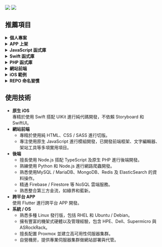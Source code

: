 [![](https://img.shields.io/badge/點擊查看-報價-44dd44)](https://github.com/pardnchiu/pardnchiu/blob/main/price.zh.md) [![](https://img.shields.io/badge/read-English%20Version-ffffff)](https://github.com/pardnchiu/pardnchiu/blob/main/README.en.md)

## 推薦項目

<details>
<summary><strong>個人專案</strong></summary>

| 名稱 | 描述 | 連結 |
| :- | :- | :- |
| JOBALL 找專家 | 媒合平台 | [前往](https://joball.tw) |
| Website Builder | 網頁工具 | [前往](https://github.com/pardnchiu/website-builder) |

</details>

<details>
<summary><strong>APP 上架</strong></summary>

| 名稱 | 類型 | 描述 | 連結 |
| :- | :- | :- | :- |
| JOBALL 接洽 | iOS | 媒合平台 | [前往](https://appadvice.com/app/joball-e6-8e-a5-e6-b4-bd/1272878907.amp) |
| NEEDS 開箱 | iOS | 電商社群 | [前往](https://appadvice.com/app/e9-96-8b-e7-ae-b1/1460355322.amp) |

</details>

<details>
<summary><strong>JavaScript 函式庫</strong></summary>

| 名稱 | 下載 | 連結 |
| :- | :- | :- | :- |
| PDQuickUI<br>前端框架 | ![](https://img.shields.io/jsdelivr/npm/hw/pdquickuikit) | [前往](https://github.com/pardnchiu/PDQuickUIKit) |
| PDRenderKit<br>渲染工具 | ![](https://img.shields.io/jsdelivr/npm/hw/pdrenderkit) | [前往](https://github.com/pardnchiu/PDRenderKit) |
| PDMarkdownKit<br>MD編輯器 | ![](https://img.shields.io/jsdelivr/npm/hw/pdmarkdownkit) | [前往](https://github.com/pardnchiu/PDMarkdownKit) |
| PDPlayerKit<br>HTML5/YT播放器 | ![](https://img.shields.io/jsdelivr/npm/hw/pdplayerkit) | [前往](https://github.com/pardnchiu/PDPlayerKit) |

</details>

<details>
<summary><strong>Swift 函式庫</strong></summary>

| 名稱 | 類型 | 描述 | 連結 |
| :- | :- | :- | :- |
| PDExtension | Swift | Swift擴展 | [前往](https://github.com/pardnchiu/swift-PDExtension) |
| PDAttributed | Swift | NSAttributedString快速設置 | [前往](https://github.com/pardnchiu/swift-PDAttributed) |
| PDLayout | Swift | AutoLayout快速設置 | [前往](https://github.com/pardnchiu/swift-PDLayout) |

</details>

<details>
<summary><strong>PHP 函式庫</strong></summary>

| 名稱 | 類型 | 描述 | 連結 |
| :- | :- | :- | :- |
| PDPHP-Async | PHP | 支持依賴排序的非同步任務函式庫 | [前往](https://github.com/pardnchiu/PDPHP-Async) |

</details>

<details>
<summary><strong>網站前端</strong></summary>

| 名稱 | 描述 | 連結 |
| :- | :- | :- | 
| Web Template | 網站純前端範例合輯 | [前往](https://github.com/pardnchiu/web-template) |
| CSS Pokemon Quest | 寶可夢探險頭像 (CSS繪圖) | [前往](https://github.com/pardnchiu/css-pokemon-quest) |

</details>

<details>
<summary><strong>iOS 範例</strong></summary>

| 名稱 | 描述 | 連結 |
| :- | :- | :- | 
| Firebase Messaging | Firebase 即時訊息 | [前往](https://github.com/pardnchiu/ios-firebase-messaging) |
| Moneybook | 記帳軟體 | [前往](https://github.com/pardnchiu/ios-moneybook) |

</details>

<details>
<summary><strong>REPO 命名習慣</strong></summary>

| 前綴 | 描述 | 連結 |
| :- | :- | :- |
| `PD*` | 模組 | [前往](https://github.com/pardnchiu?tab=repositories&q=PD) |
| `ios-*` | iOS 範例 | [前往](https://github.com/pardnchiu?tab=repositories&q=ios-) |
| `swift-*` | Swift 範例 | [前往](https://github.com/pardnchiu?tab=repositories&q=swift-) |
| `web-*` | Web 範例 | [前往](https://github.com/pardnchiu?tab=repositories&q=web-) |
| `css-*` | CSS 範例 | [前往](https://github.com/pardnchiu?tab=repositories&q=css-) |
| `nodejs-*` | Node.js 範例 | [前往](https://github.com/pardnchiu?tab=repositories&q=nodejs-) |
| `php-*` | PHP 範例 | [前往](https://github.com/pardnchiu?tab=repositories&q=php-) |
| `flutter-*` | Flutter 範例 | [前往](https://github.com/pardnchiu?tab=repositories&q=flutter-) |
| `kotlin-*` | Kotlin 範例 | [前往](https://github.com/pardnchiu?tab=repositories&q=kotlin-) |
| `vscode-*` | VSCode 擴展 | [前往](https://github.com/pardnchiu?tab=repositories&q=vscode-) |

</details>

## 使用技術

- **原生 iOS**<br>
  專精於使用 Swift 搭配 UIKit 進行純代碼開發，不依賴 Storyboard 和 SwiftUI。
- **網站前端**<br>
   - 專精於使用純 HTML、CSS / SASS 進行切版。
   - 專注使用原生 JavaScript 進行模組開發，已開發前端框架、文字編輯器、架站工具等多項實用項目。
- **後端**<br>
   - 擅長使用 Node.js 搭配 TypeScript 及原生 PHP 進行後端開發。
   - 熟練使用 Python 和 Node.js 進行網路爬蟲開發。
   - 熟悉使用MySQL / MariaDB、MongoDB、Redis 及 ElasticSearch 的資料操作。
   - 精通 Firebase / Firestore 等 NoSQL 雲端服務。
   - 熟悉整合第三方金流，如綠界和藍新。
- **跨平台 APP**<br>
  使用 Flutter 進行跨平台 APP 開發。
- **系統 / OS**
   - 熟悉多種 Linux 發行版，包括 RHEL 和 Ubuntu / Debian。
   - 擁有豐富的機架式硬體以及管理經驗，包含 HPE、Dell、Supermicro 與 ASRockRack。
   - 擅長配置 Proxmox 並建立高可用性伺服器集群。
   - 自營機房，提供專業伺服器集群做網站部署與代管。
